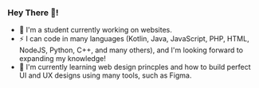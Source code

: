 ### Hey There 👋!

- 🔭 I'm a student currently working on websites.
- ⚡ I can code in many languages (Kotlin, Java, JavaScript, PHP, HTML, NodeJS, Python, C++, and many others), and I'm looking forward to expanding my knowledge!
- 🌱 I'm currently learning web design princples and how to build perfect UI and UX designs using many tools, such as Figma.

<!--
**AlyMobarak/AlyMobarak** is a ✨ _special_ ✨ repository because its `README.md` (this file) appears on your GitHub profile.

Here are some ideas to get you started:

- 🔭 I’m currently working on ...
- 🌱 I’m currently learning ...
- 👯 I’m looking to collaborate on ...
- 🤔 I’m looking for help with ...
- 💬 Ask me about ...
- 📫 How to reach me: ...
- 😄 Pronouns: ...
- ⚡ Fun fact: ...
-->
